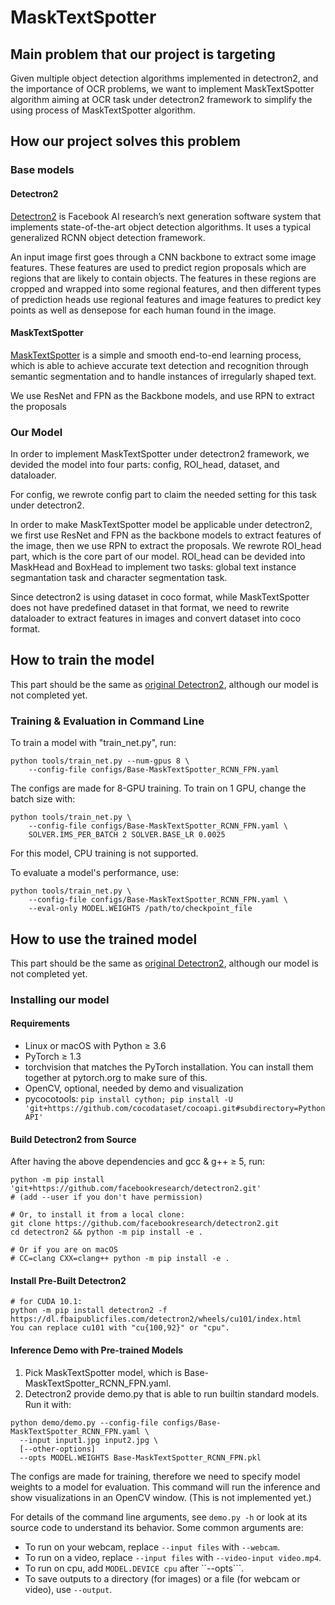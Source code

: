 # MaskTextSpotter
## Main problem that our project is targeting
Given multiple object detection algorithms implemented in detectron2, and the importance of OCR problems, we want to implement MaskTextSpotter algorithm aiming at OCR task under detectron2 framework to simplify the using process of MaskTextSpotter algorithm.

## How our project solves this problem
### Base models

#### Detectron2

[Detectron2](https://github.com/facebookresearch/detectron2) is Facebook AI research’s next generation software system that implements state-of-the-art object detection algorithms. It uses a typical generalized RCNN object detection framework. 

An input image first goes through a CNN backbone to extract some image features. These features are used to predict region proposals which are regions that are likely to contain objects. The features in these regions are cropped and wrapped into some regional features, and then different types of prediction heads use regional features and image features to predict key points as well as densepose for each human found in the image.

#### MaskTextSpotter

[MaskTextSpotter](https://github.com/MhLiao/MaskTextSpotter) is a simple and smooth end-to-end learning process, which is able to achieve accurate text detection and recognition through semantic segmentation and to handle instances of irregularly shaped text.

We use ResNet and FPN as the Backbone models, and use RPN to extract the proposals

### Our Model
In order to implement MaskTextSpotter under detectron2 framework, we devided the model into four parts: config, ROI_head, dataset, and dataloader.

For config, we rewrote config part to claim the needed setting for this task under detectron2.

In order to make MaskTextSpotter model be applicable under detectron2, we first use ResNet and FPN as the backbone models to extract features of the image, then we use RPN to extract the proposals. We rewrote ROI_head part, which is the core part of our model. ROI_head can be devided into MaskHead and BoxHead to implement two tasks: global text instance segmantation task and character segmentation task. 

Since detectron2 is using dataset in coco format, while MaskTextSpotter does not have predefined dataset in that format, we need to rewrite dataloader to extract features in images and convert dataset into coco format. 

## How to train the model
This part should be the same as [original Detectron2](https://github.com/facebookresearch/detectron2/blob/master/GETTING_STARTED.md), although our model is not completed yet.

### Training & Evaluation in Command Line

To train a model with "train_net.py", run:

```
python tools/train_net.py --num-gpus 8 \
	--config-file configs/Base-MaskTextSpotter_RCNN_FPN.yaml
```

The configs are made for 8-GPU training. To train on 1 GPU, change the batch size with:
```
python tools/train_net.py \
	--config-file configs/Base-MaskTextSpotter_RCNN_FPN.yaml \
	SOLVER.IMS_PER_BATCH 2 SOLVER.BASE_LR 0.0025
```
For this model, CPU training is not supported.

To evaluate a model's performance, use:

```
python tools/train_net.py \
	--config-file configs/Base-MaskTextSpotter_RCNN_FPN.yaml \
	--eval-only MODEL.WEIGHTS /path/to/checkpoint_file
```

## How to use the trained model
This part should be the same as [original Detectron2](https://github.com/facebookresearch/detectron2/blob/master/INSTALL.md), although our model is not completed yet.

### Installing our model
#### Requirements

- Linux or macOS with Python ≥ 3.6
- PyTorch ≥ 1.3
- torchvision that matches the PyTorch installation. You can install them together at pytorch.org to make sure of this.
- OpenCV, optional, needed by demo and visualization
- pycocotools: ```pip install cython; pip install -U 'git+https://github.com/cocodataset/cocoapi.git#subdirectory=PythonAPI'```

#### Build Detectron2 from Source
After having the above dependencies and gcc & g++ ≥ 5, run:

```
python -m pip install 'git+https://github.com/facebookresearch/detectron2.git'
# (add --user if you don't have permission)

# Or, to install it from a local clone:
git clone https://github.com/facebookresearch/detectron2.git
cd detectron2 && python -m pip install -e .

# Or if you are on macOS
# CC=clang CXX=clang++ python -m pip install -e .
```

#### Install Pre-Built Detectron2

```
# for CUDA 10.1:
python -m pip install detectron2 -f https://dl.fbaipublicfiles.com/detectron2/wheels/cu101/index.html
You can replace cu101 with "cu{100,92}" or "cpu".
```

#### Inference Demo with Pre-trained Models

1. Pick MaskTextSpotter model, which is Base-MaskTextSpotter_RCNN_FPN.yaml.
2. Detectron2 provide demo.py that is able to run builtin standard models. Run it with:
```
python demo/demo.py --config-file configs/Base-MaskTextSpotter_RCNN_FPN.yaml \
  --input input1.jpg input2.jpg \
  [--other-options]
  --opts MODEL.WEIGHTS Base-MaskTextSpotter_RCNN_FPN.pkl
```
The configs are made for training, therefore we need to specify model weights to a model for evaluation. This command will run the inference and show visualizations in an OpenCV window. (This is not implemented yet.)

For details of the command line arguments, see ```demo.py -h``` or look at its source code to understand its behavior. Some common arguments are:

- To run on your webcam, replace ```--input files``` with ```--webcam```.
- To run on a video, replace ```--input files``` with ```--video-input video.mp4```.
- To run on cpu, add ```MODEL.DEVICE cpu``` after ``--opts```.
- To save outputs to a directory (for images) or a file (for webcam or video), use ```--output```.
